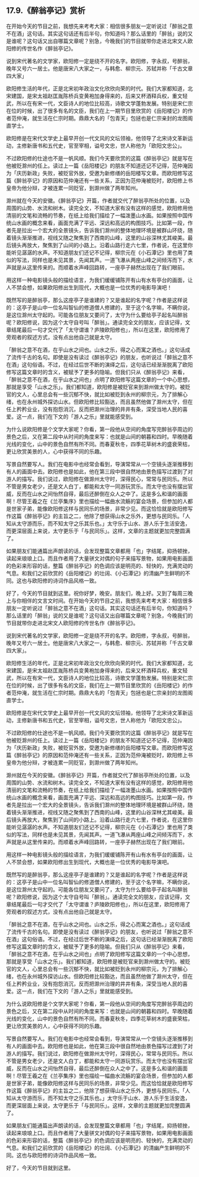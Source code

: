 ## 17.9.《醉翁亭记》赏析
在开始今天的节目之前，我想先来考考大家：相信很多朋友一定听说过「醉翁之意不在酒」这句话。其实这句话还有后半句，你知道吗？那么话里的「醉翁」说的又是谁呢？这句话又出自哪篇文章呢？别急，今晚我们的节目就带你走进北宋文人欧阳修的传世名作《醉翁亭记》。 


说到宋代著名的文学家，欧阳修一定是绕不开的名字。欧阳修，字永叔，号醉翁，晚年又号六一居士。他是唐宋八大家之一，与韩愈、柳宗元、苏轼并称「千古文章四大家」


欧阳修生活的年代，正是北宋初年政治文化欣欣向荣的时代。我们大家都知道，北宋建国，是宋太祖赵匡胤陈桥兵变黄袍加身得来的，后来又杯酒释兵权，重文轻武，所以在有宋一代，文臣诗人的地位比较高，诗歌文学蓬勃发展。特别是宋仁宗在位的时候，出了很多有名的文臣，我们在上一期节目里欣赏的《岳阳楼记》的作者范仲淹，就生活在仁宗时期。鼎鼎大名的「包青天」包拯也是仁宗亲封的龙图阁直学士。


欧阳修是在宋代文学史上最早开创一代文风的文坛领袖，他领导了北宋诗文革新运动，主修新唐书和五代史，官至宰相，谥号文忠，世人称他为「欧阳文忠公」。


不过欧阳修的仕途也不是一帆风顺。我们今天要欣赏的这篇《醉翁亭记》就是写在他被贬滁州的任上。读过上一篇《岳阳楼记》的朋友不知道还记不记得，范仲淹因为「庆历新政」失败，被贬官外放，受邀为新修缮的岳阳楼写文章。而欧阳修写这篇《醉翁亭记》的原因和范仲淹还有一些关系，正因为范仲淹被贬时，欧阳修上书皇帝为他分辩，才被连累一同贬官，到滁州做了两年知州。


滁州就在今天的安徽。《醉翁亭记》开篇，作者就交代了醉翁亭所处的位置，以及周围的山势、水流和树木。读完全文，不知道大家有没有这样的感觉，欧阳修用他清丽的文笔和流畅的节奏，在纸上给我们描绘了一幅泼墨山水画。如果按照中国传统山水画的概念来看，画面充满了平远、深远和高远的构图技巧。比如第一段，作者先是拉出一个宏大的全景镜头，告诉我们滁州的整体地理环境是被群山环绕，随着镜头渐渐推进，视线又随之聚焦到了西南的山峰，这里的山谷深林尤其峻美。最后镜头再放大，聚焦到了山间的小路上。沿着山路行走六七里，作者说，在这里你能听见潺潺的水声。不知道朋友们还记不记得，柳宗元在《小石潭记》里也用了类似的写法，同样也是未见其景，先闻其声。一道飞瀑从两座山峰之间倾泻而下，水声就是从这里传来的。而顺着水声峰回路转，一座亭子赫然出现在了我们眼前。


用这样一种电影镜头般的描绘语言，为我们缓缓铺陈开有山有水有亭台的画面，让人不禁会想，如果欧阳修出生到现代，大概也是一位优秀的电影导演吧！


既然写的是醉翁亭，那么这座亭子是谁建的？又是谁起的名字呢？作者是这样说的：这亭子是山中一位名叫智仙的修道僧人修建的，至于这个名字嘛，不瞒你说，是这位滁州太守起的。可能各位朋友又要问了，太守为什么要给亭子起名叫醉翁呢？欧阳修说，因为这个太守自号叫「醉翁」。通读完全文的朋友，应该记得，文章结尾最后一句才交代了「太守谓谁？庐陵欧阳修也」，所以在这里，欧阳修用了旁观者的叙述方式，没有点出他自己就是太守。


「醉翁之意不在酒，在乎山水之间也。山水之乐，得之心而寓之酒也。」这句话成了流传千古的名句。即使是没有读过《醉翁亭记》的朋友，也听说过「醉翁之意不在酒」这句俗语。不过，在经过后世不断的演绎之后，这句话已经渐渐脱离了欧阳修写这篇文章时的含义，被赋予了更多的隐喻。但我们只从《醉翁亭记》来看，「醉翁之意不在酒，在乎山水之间也」点明了欧阳修写这篇文章的一个中心思想，那就是享受「山水之乐」。我们都知道，欧阳修是被贬官来到滁州做太守的。被贬官的文人，心里总会有一些沉郁不快，就比如被贬到永州的柳宗元，为了排解心绪，也在永州城外探访山水。但欧阳修比较豁达，而且虽然他做了滁州太守，但在任上矜矜业业，没有抱怨消沉，反而把滁州治理的井井有条，深受当地人民的喜爱。这一点，我们在下文的「游人之乐」里就能感受到。


为什么说欧阳修是个文学大家呢？你看，第一段他从空间的角度写完醉翁亭周边的景色之后，又在第二段中从时间的角度来写：也就是山间的朝暮和四时。早晚随着光线的变化，山中的景色自然有所不同。而春夏秋冬，四季花草树木的盛衰荣枯，更让欣赏美景的人，心中获得不同的乐趣。 


写景自然要写人。我们在电影中也经常会看到，导演常常从一个空镜头逐渐推移到有人的画面中去。欧阳修也是如此，他在第三段中很自然地由景色描写过渡到了对游人的描写。我们说过，欧阳修在做滁州太守时，深得民心，常常与民同乐。所以不管是男女老少，还是文人白丁，都能和太守一同游玩赏乐。而太守也没有摆出官威，反而在山水之间怡然自得，最后还醉倒在众人之中了。这是多么和谐的画面啊！尽管王羲之在《兰亭集序》里也描绘一幅曲水流觞的宴会场景，但参加的人都是世家子弟，能像欧阳修这样与民同乐的场景，非常少见。而这恰恰就是欧阳修写作这篇《醉翁亭记》的主旨之二，他除了想获得山水之乐外，更想与民同乐。「人知从太守游而乐，而不知太守之乐其乐也。」太守乐于山水、游人乐于生活安逸，而更深层面上来说，太守更乐于「与民同乐」。这样，文章的主题就更加完整圆满了。


如果朋友们能通篇出声朗读的话，会发现整篇文章都用「也」字结尾，抑扬顿挫，读起来琅琅上口。而且作者用了大量骈文对偶的句子来描写景物，如果用电影画面的色彩来形容的话，整篇《醉翁亭记》的色调应该是明亮的、轻快的，充满灵动的气息。和我们之前欣赏的《岳阳楼记》的壮阔、《小石潭记》的清幽产生鲜明的不同。这也与欧阳修的诗词作品风格一致。


好了，今天的节目就到这里。祝你好梦，晚安。朋友们，晚上好。又到了每周三晚上与你相伴的文言文时间。在开始今天的节目之前，我想先来考考大家：相信很多朋友一定听说过「醉翁之意不在酒」这句话。其实这句话还有后半句，你知道吗？那么话里的「醉翁」说的又是谁呢？这句话又出自哪篇文章呢？别急，今晚我们的节目就带你走进北宋文人欧阳修的传世名作《醉翁亭记》。 


说到宋代著名的文学家，欧阳修一定是绕不开的名字。欧阳修，字永叔，号醉翁，晚年又号六一居士。他是唐宋八大家之一，与韩愈、柳宗元、苏轼并称「千古文章四大家」。


欧阳修生活的年代，正是北宋初年政治文化欣欣向荣的时代。我们大家都知道，北宋建国，是宋太祖赵匡胤陈桥兵变黄袍加身得来的，后来又杯酒释兵权，重文轻武，所以在有宋一代，文臣诗人的地位比较高，诗歌文学蓬勃发展。特别是宋仁宗在位的时候，出了很多有名的文臣，我们在上一期节目里欣赏的《岳阳楼记》的作者范仲淹，就生活在仁宗时期。鼎鼎大名的「包青天」包拯也是仁宗亲封的龙图阁直学士。


欧阳修是在宋代文学史上最早开创一代文风的文坛领袖，他领导了北宋诗文革新运动，主修新唐书和五代史，官至宰相，谥号文忠，世人称他为「欧阳文忠公」。 


不过欧阳修的仕途也不是一帆风顺。我们今天要欣赏的这篇《醉翁亭记》就是写在他被贬滁州的任上。读过上一篇《岳阳楼记》的朋友不知道还记不记得，范仲淹因为「庆历新政」失败，被贬官外放，受邀为新修缮的岳阳楼写文章。而欧阳修写这篇《醉翁亭记》的原因和范仲淹还有一些关系，正因为范仲淹被贬时，欧阳修上书皇帝为他分辩，才被连累一同贬官，到滁州做了两年知州。 


滁州就在今天的安徽。《醉翁亭记》开篇，作者就交代了醉翁亭所处的位置，以及周围的山势、水流和树木。读完全文，不知道大家有没有这样的感觉，欧阳修用他清丽的文笔和流畅的节奏，在纸上给我们描绘了一幅泼墨山水画。如果按照中国传统山水画的概念来看，画面充满了平远、深远和高远的构图技巧。比如第一段，作者先是拉出一个宏大的全景镜头，告诉我们滁州的整体地理环境是被群山环绕，随着镜头渐渐推进，视线又随之聚焦到了西南的山峰，这里的山谷深林尤其峻美。最后镜头再放大，聚焦到了山间的小路上。沿着山路行走六七里，作者说，在这里你能听见潺潺的水声。不知道朋友们还记不记得，柳宗元在《小石潭记》里也用了类似的写法，同样也是未见其景，先闻其声。一道飞瀑从两座山峰之间倾泻而下，水声就是从这里传来的。而顺着水声峰回路转，一座亭子赫然出现在了我们眼前。


用这样一种电影镜头般的描绘语言，为我们缓缓铺陈开有山有水有亭台的画面，让人不禁会想，如果欧阳修出生到现代，大概也是一位优秀的电影导演吧。 


既然写的是醉翁亭，那么这座亭子是谁建的？又是谁起的名字呢？作者是这样说的：这亭子是山中一位名叫智仙的修道僧人修建的，至于这个名字嘛，不瞒你说，是这位滁州太守起的。可能各位朋友又要问了，太守为什么要给亭子起名叫醉翁呢？欧阳修说，因为这个太守自号叫「醉翁」。通读完全文的朋友，应该记得，文章结尾最后一句才交代了「太守谓谁？庐陵欧阳修也」，所以在这里，欧阳修用了旁观者的叙述方式，没有点出他自己就是太守。 


「醉翁之意不在酒，在乎山水之间也。山水之乐，得之心而寓之酒也。」这句话成了流传千古的名句。即使是没有读过《醉翁亭记》的朋友，也听说过「醉翁之意不在酒」这句俗语。不过，在经过后世不断的演绎之后，这句话已经渐渐脱离了欧阳修写这篇文章时的含义，被赋予了更多的隐喻。但我们只从《醉翁亭记》来看，「醉翁之意不在酒，在乎山水之间也」点明了欧阳修写这篇文章的一个中心思想，那就是享受「山水之乐」。我们都知道，欧阳修是被贬官来到滁州做太守的。被贬官的文人，心里总会有一些沉郁不快，就比如被贬到永州的柳宗元，为了排解心绪，也在永州城外探访山水。但欧阳修比较豁达，而且虽然他做了滁州太守，但在任上矜矜业业，没有抱怨消沉，反而把滁州治理的井井有条，深受当地人民的喜爱。这一点，我们在下文的「游人之乐」里就能感受到。


为什么说欧阳修是个文学大家呢？你看，第一段他从空间的角度写完醉翁亭周边的景色之后，又在第二段中从时间的角度来写：也就是山间的朝暮和四时。早晚随着光线的变化，山中的景色自然有所不同。而春夏秋冬，四季花草树木的盛衰荣枯，更让欣赏美景的人，心中获得不同的乐趣。


写景自然要写人。我们在电影中也经常会看到，导演常常从一个空镜头逐渐推移到有人的画面中去。欧阳修也是如此，他在第三段中很自然地由景色描写过渡到了对游人的描写。我们说过，欧阳修在做滁州太守时，深得民心，常常与民同乐。所以不管是男女老少，还是文人白丁，都能和太守一同游玩赏乐。而太守也没有摆出官威，反而在山水之间怡然自得，最后还醉倒在众人之中了。这是多么和谐的画面啊！尽管王羲之在《兰亭集序》里也描绘一幅曲水流觞的宴会场景，但参加的人都是世家子弟，能像欧阳修这样与民同乐的场景，非常少见。而这恰恰就是欧阳修写作这篇《醉翁亭记》的主旨之二，他除了想获得山水之乐外，更想与民同乐。「人知从太守游而乐，而不知太守之乐其乐也。」太守乐于山水、游人乐于生活安逸，而更深层面上来说，太守更乐于「与民同乐」。这样，文章的主题就更加完整圆满了。


如果朋友们能通篇出声朗读的话，会发现整篇文章都用「也」字结尾，抑扬顿挫，读起来琅琅上口。而且作者用了大量骈文对偶的句子来描写景物，如果用电影画面的色彩来形容的话，整篇《醉翁亭记》的色调应该是明亮的、轻快的，充满灵动的气息。和我们之前欣赏的《岳阳楼记》的壮阔、《小石潭记》的清幽产生鲜明的不同。这也与欧阳修的诗词作品风格一致。


好了，今天的节目就到这里。

